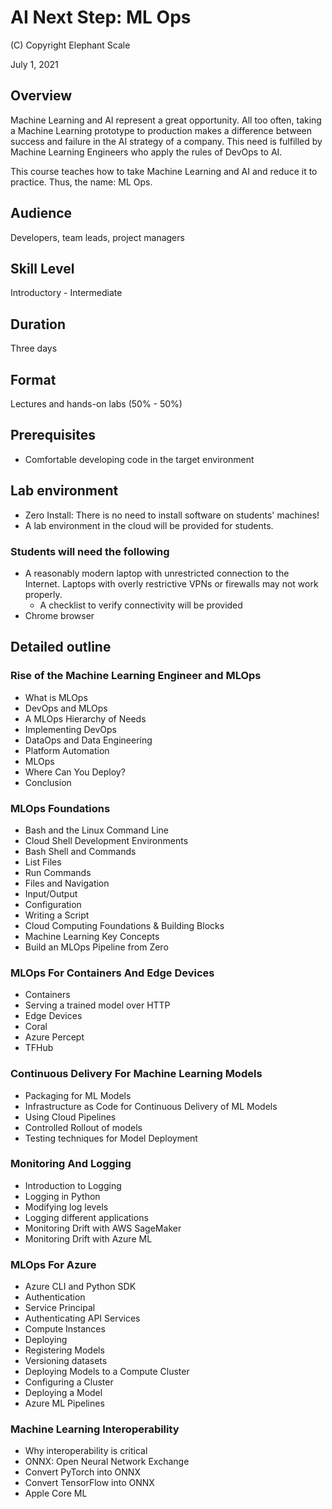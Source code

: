 # AI Next Step: ML Ops

(C) Copyright Elephant Scale

July 1, 2021

## Overview

Machine Learning and AI represent a great opportunity. All too often, taking a Machine Learning
prototype to production makes a difference between success and failure in the AI strategy of a company.
This need is fulfilled by Machine Learning Engineers who apply the rules of DevOps to AI.

This course teaches how to take Machine Learning and AI and reduce it to practice. Thus, the name: ML Ops.

## Audience
Developers, team leads, project managers

## Skill Level
Introductory - Intermediate

## Duration
Three days

## Format
Lectures and hands-on labs (50% - 50%)

## Prerequisites

* Comfortable developing code in the target environment


## Lab environment
* Zero Install: There is no need to install software on students' machines!
* A lab environment in the cloud will be provided for students.

### Students will need the following
* A reasonably modern laptop with unrestricted connection to the Internet. Laptops with overly restrictive VPNs or firewalls may not work properly.
    * A checklist to verify connectivity will be provided
* Chrome browser

## Detailed outline

### Rise of the Machine Learning Engineer and MLOps
* What is MLOps
* DevOps and MLOps
* A MLOps Hierarchy of Needs
* Implementing DevOps
* DataOps and Data Engineering
* Platform Automation
* MLOps
* Where Can You Deploy?
* Conclusion

### MLOps Foundations

* Bash and the Linux Command Line
* Cloud Shell Development Environments
* Bash Shell and Commands
* List Files
* Run Commands
* Files and Navigation
* Input/Output
* Configuration
* Writing a Script
* Cloud Computing Foundations & Building Blocks
* Machine Learning Key Concepts
* Build an MLOps Pipeline from Zero

### MLOps For Containers And Edge Devices
* Containers
* Serving a trained model over HTTP
* Edge Devices
* Coral
* Azure Percept
* TFHub

### Continuous Delivery For Machine Learning Models

* Packaging for ML Models
* Infrastructure as Code for Continuous Delivery of ML Models
* Using Cloud Pipelines
* Controlled Rollout of models
* Testing techniques for Model Deployment

### Monitoring And Logging

* Introduction to Logging
* Logging in Python
* Modifying log levels
* Logging different applications
* Monitoring Drift with AWS SageMaker
* Monitoring Drift with Azure ML

### MLOps For Azure

* Azure CLI and Python SDK
* Authentication
* Service Principal
* Authenticating API Services
* Compute Instances
* Deploying
* Registering Models
* Versioning datasets
* Deploying Models to a Compute Cluster
* Configuring a Cluster
* Deploying a Model
* Azure ML Pipelines

### Machine Learning Interoperability
* Why interoperability is critical
* ONNX: Open Neural Network Exchange
* Convert PyTorch into ONNX
* Convert TensorFlow into ONNX
* Apple Core ML
